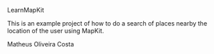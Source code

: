 LearnMapKit

This is an example project of how to do a search of places nearby the location of the user using MapKit.

Matheus Oliveira Costa
